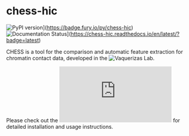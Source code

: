 # chess-hic

![PyPI version](https://badge.fury.io/py/chess-hic.svg)](https://badge.fury.io/py/chess-hic)
![Documentation Status](https://readthedocs.org/projects/chess-hic/badge/?version=latest)](https://chess-hic.readthedocs.io/en/latest/?badge=latest)

CHESS is a tool for the comparison and automatic feature extraction for chromatin contact data,
developed in the ![Vaquerizas Lab](https://www.vaquerizaslab.org/).

Please check out the ![online documentation](https://chess-hic.readthedocs.io/en/latest/index.html)
for detailed installation and usage instructions.